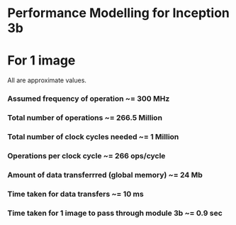 # Performance Modelling for Inception 3b



# For 1 image 
All are approximate values.
  ### Assumed frequency of operation ~= 300 MHz 
  ### Total number of operations ~= 266.5 Million
  ### Total number of clock cycles needed ~= 1 Million
  ### Operations per clock cycle ~= 266 ops/cycle
  ### Amount of data transferrred (global memory) ~= 24 Mb
  ### Time taken for data transfers ~= 10 ms
  ### Time taken for 1 image to pass through module 3b ~= 0.9 sec

